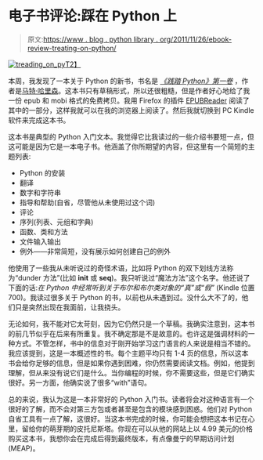 # 电子书评论:踩在 Python 上

> 原文:[https://www . blog . python library . org/2011/11/26/ebook-review-treating-on-python/](https://www.blog.pythonlibrary.org/2011/11/26/ebook-review-treading-on-python/)

[![](../Images/92a9ead6bb6d094b6b5ed425e210c3ed.png "treading_on_py")T2】](https://www.blog.pythonlibrary.org/wp-content/uploads/2011/11/treading_on_py.png)

本周，我发现了一本关于 Python 的新书，书名是 *[《践踏 Python》第一卷](http://www.hairysun.com/blog/2011/11/21/introducing-treading-on-python/)* ，作者是[马特·哈里森](http://twitter.com/#!/__mharrison__)。这本书只有草稿形式，所以还很粗糙，但是作者好心地给了我一份 epub 和 mobi 格式的免费拷贝。我用 Firefox 的插件 [EPUBReader](https://addons.mozilla.org/en-US/firefox/addon/epubreader/versions/) 阅读了其中的一部分，这样我就可以在我的浏览器上阅读了。然后我就切换到 PC Kindle 软件来完成这本书。

这本书是典型的 Python 入门文本。我觉得它比我读过的一些介绍书要短一点，但这可能是因为它是一本电子书。他涵盖了你所期望的内容，但这里有一个简短的主题列表:

*   Python 的安装
*   翻译
*   数字和字符串
*   指导和帮助(自省，尽管他从未使用过这个词)
*   评论
*   序列(列表、元组和字典)
*   函数、类和方法
*   文件输入输出
*   例外——非常简短，没有展示如何创建自己的例外

他使用了一些我从未听说过的奇怪术语，比如将 Python 的双下划线方法称为“dunder 方法”(比如 __init__ 或 __seq__)。我只听说过“魔法方法”这个名字。他还说了下面的话:*在 Python 中经常听到关于布尔和布尔类对象的“真”或“假”* (Kindle 位置 700)。我读过很多关于 Python 的书，以前也从未遇到过。没什么大不了的，他们只是突然出现在我面前，让我挠头。

无论如何，我不能对它太苛刻，因为它仍然只是一个草稿。我确实注意到，这本书的前几节似乎在后来有所重复。我不确定那是不是故意的。也许这是强调材料的一种方式。不管怎样，书中的信息对于刚开始学习这门语言的人来说是相当不错的。我应该提到，这是一本概述性的书。每个主题平均只有 1-4 页的信息，所以这本书会给你足够的信息，但是如果你遇到困难，你仍然需要阅读文档。例如，他提到理解，但从来没有说它们是什么。当你编程的时候，你不需要这些，但是它们确实很好。另一方面，他确实说了很多“with”语句。

总的来说，我认为这是一本非常好的 Python 入门书。读者将会对这种语言有一个很好的了解，而不会对第三方包或者甚至是包含的模块感到困惑。他们对 Python 自省工具有一点了解，这很好。当这本书完成的时候，你可能会想把这本书记在心里，留给你的萌芽期的皮托尼斯塔。你现在可以从他的网站上以 4.99 美元的价格购买这本书，我想你会在完成后得到最终版本，有点像曼宁的早期访问计划(MEAP)。